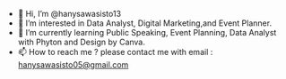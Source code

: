 - 👋 Hi, I’m @hanysawasisto13
- 👀 I’m interested in Data Analyst, Digital Marketing,and Event Planner.
- 🌱 I’m currently learning Public Speaking, Event Planning, Data Analyst with Phyton and Design by Canva.
- 📫 How to reach me ? please contact me with email : hanysawasisto05@gmail.com

<!---
hanysawasisto13/hanysawasisto13 is a ✨ special ✨ repository because its `README.md` (this file) appears on your GitHub profile.
You can click the Preview link to take a look at your changes.
--->
